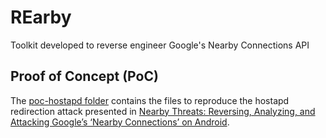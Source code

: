 # REarby

Toolkit developed to reverse engineer Google's Nearby Connections API 

## Proof of Concept (PoC)

The [poc-hostapd folder](https://github.com/francozappa/rearby/tree/master/poc-hostapd)
contains the files to reproduce the hostapd redirection attack presented in
[Nearby Threats: Reversing, Analyzing, and Attacking Google’s ‘Nearby Connections’ on Android](https://francozappa.github.io/publication/rearby/).
